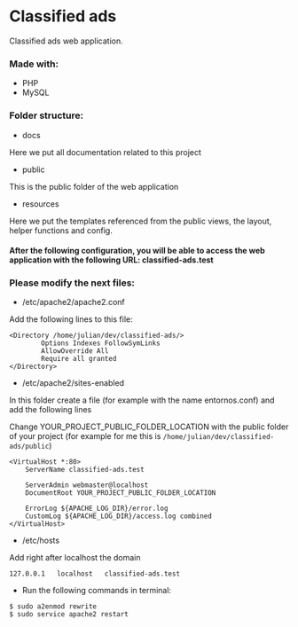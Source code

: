 # Classified ads
Classified ads web application.

### Made with:
- PHP
- MySQL

### Folder structure:
- docs

Here we put all documentation related to this project

- public

This is the public folder of the web application

- resources

Here we put the templates referenced from the public views, the layout, helper functions and config.

#### After the following configuration, you will be able to access the web application with the following URL: classified-ads.test

### Please modify the next files:
- /etc/apache2/apache2.conf

Add the following lines to this file:
```
<Directory /home/julian/dev/classified-ads/>
        Options Indexes FollowSymLinks
        AllowOverride All
        Require all granted
</Directory>
```

- /etc/apache2/sites-enabled

In this folder create a file (for example with the name entornos.conf) and add the following lines

Change YOUR_PROJECT_PUBLIC_FOLDER_LOCATION with the public folder of your project (for example for me this is `/home/julian/dev/classified-ads/public`)
```
<VirtualHost *:80>
	ServerName classified-ads.test

	ServerAdmin webmaster@localhost
	DocumentRoot YOUR_PROJECT_PUBLIC_FOLDER_LOCATION

	ErrorLog ${APACHE_LOG_DIR}/error.log
	CustomLog ${APACHE_LOG_DIR}/access.log combined
</VirtualHost>
```

- /etc/hosts

Add right after localhost the domain
```
127.0.0.1	localhost	classified-ads.test
```

- Run the following commands in terminal:

```
$ sudo a2enmod rewrite
$ sudo service apache2 restart
```
